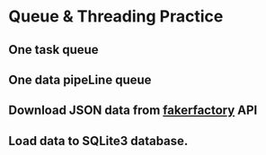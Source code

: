 # Queue & Threading Practice

## One task queue
## One data pipeLine queue
## Download JSON data from [fakerfactory](https://github.com/toddlerya/fakerfactory) API
## Load data to SQLite3 database.
